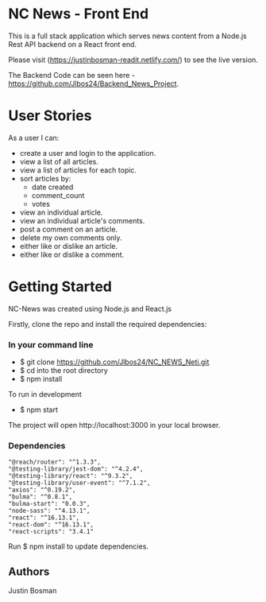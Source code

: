 # NC News - Front End

This is a full stack application which serves news content from a Node.js Rest API backend on a React front end.

Please visit (https://justinbosman-readit.netlify.com/) to see the live version.

The Backend Code can be seen here - https://github.com/Jlbos24/Backend_News_Project.

# User Stories

As a user I can:

- create a user and login to the application.
- view a list of all articles.
- view a list of articles for each topic.
- sort articles by:
  - date created
  - comment_count
  - votes
- view an individual article.
- view an individual article's comments.
- post a comment on an article.
- delete my own comments only.
- either like or dislike an article.
- either like or dislike a comment.

# Getting Started

NC-News was created using Node.js and React.js

Firstly, clone the repo and install the required dependencies:

### In your command line

- \$ git clone https://github.com/Jlbos24/NC_NEWS_Neti.git
- \$ cd into the root directory
- \$ npm install

To run in development

- \$ npm start

The project will open http://localhost:3000 in your local browser.

### Dependencies

    "@reach/router": "^1.3.3",
    "@testing-library/jest-dom": "^4.2.4",
    "@testing-library/react": "^9.3.2",
    "@testing-library/user-event": "^7.1.2",
    "axios": "^0.19.2",
    "bulma": "^0.8.1",
    "bulma-start": "0.0.3",
    "node-sass": "^4.13.1",
    "react": "^16.13.1",
    "react-dom": "^16.13.1",
    "react-scripts": "3.4.1"

Run \$ npm install to update dependencies.

## Authors

Justin Bosman
